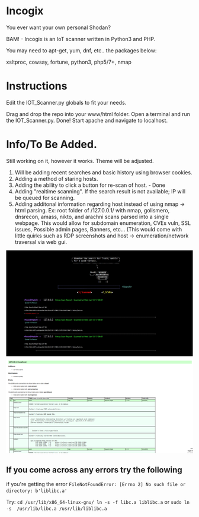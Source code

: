 # Incogix
You ever want your own personal Shodan?

BAM! - Incogix is an IoT scanner written in Python3 and PHP. 

You may need to apt-get, yum, dnf, etc.. the packages below: 

xsltproc, cowsay, fortune, python3, php5/7+, nmap

# Instructions

Edit the IOT_Scanner.py globals to fit your needs.

Drag and drop the repo into your www/html folder. Open a terminal and run the IOT_Scanner.py. Done!
Start apache and navigate to localhost.

# Info/To Be Added.

Still working on it, however it works. Theme will be adjusted. 

1. Will be adding recent searches and basic history using browser cookies.
2. Adding a method of staring hosts.
3. Adding the ability to click a button for re-scan of host. - Done
4. Adding "realtime scanning". If the search result is not available; IP will be queued for scanning.
5. Adding additonal information regarding host instead of using nmap -> html parsing. Ex: root folder of /127.0.0.1/ with nmap, golismero, dnsrecon, amass, nikto, and arachni scans parsed into a single webpage. This would allow for subdomain enumeration, CVEs vuln, SSL issues, Possible admin pages, Banners, etc... (This would come with little quirks such as RDP screenshots and host -> enumeration/network traversal via web gui. 


![Alt text](https://github.com/X1pe0/Incogix/blob/main/images/rescan.jpg "Image")
![Alt text](https://github.com/X1pe0/Incogix/blob/main/images/Screenshot%20at%202021-01-12%2016-41-12.png "Image")

## If you come across any errors try the following

if you're getting the error `FileNotFoundError: [Errno 2] No such file or directory: b'liblibc.a'`

Try: `cd /usr/lib/x86_64-linux-gnu/
ln -s -f libc.a liblibc.a`
or `sudo ln -s  /usr/lib/libc.a /usr/lib/liblibc.a`
